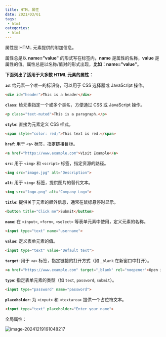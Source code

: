 ```yaml
---
title: HTML 属性
date: 2021/03/01
tags:
 - html
categories:
 - html
---
```

属性是 HTML 元素提供的附加信息。

属性总是以 **name="value"** 的形式写在标签内，**name** 是属性的名称，**value** 是属性的值。属性总是以名称/值对的形式出现，**比如：name="value"**。

**下面列出了适用于大多数 HTML 元素的属性：**

**`id`**: 给元素一个唯一的标识符，可以用于 CSS 选择器或 JavaScript 操作。

```html
<div id="header">This is a header</div>
```

**`class`**: 给元素指定一个或多个类名，方便通过 CSS 或 JavaScript 操作。

```html
<p class="text-muted">This is a paragraph.</p>
```

**`style`**: 直接为元素定义 CSS 样式。

```html
<span style="color: red;">This text is red.</span>
```

**`href`**: 用于 `<a>` 标签，指定链接目标。

```html
<a href="https://www.example.com">Visit Example</a>
```

**`src`**: 用于 `<img>` 和 `<script>` 标签，指定资源的路径。

```html
<img src="image.jpg" alt="Description">
```

**`alt`**: 用于 `<img>` 标签，提供图片的替代文本。

```html
<img src="logo.png" alt="Company Logo">
```

**`title`**: 提供关于元素的额外信息，通常在鼠标悬停时显示。

```html
<button title="Click me">Submit</button>
```

**`name`**: 在 `<input>`, `<form>`, `<select>` 等表单元素中使用，定义元素的名称。

```html
<input type="text" name="username">
```

**`value`**: 定义表单元素的值。

```html
<input type="text" value="Default text">
```

**`target`**: 用于 `<a>` 标签，指定链接的打开方式（如 `_blank` 在新窗口中打开）。

```html
<a href="https://www.example.com" target="_blank" rel="noopener">Open in new tab</a>
```

**`type`**: 指定表单元素的类型（如 `text`, `password`, `submit`）。

```html
<input type="password" name="password">
```

**`placeholder`**: 为 `<input>` 和 `<textarea>` 提供一个占位符文本。

```html
<input type="text" placeholder="Enter your name">
```

全局属性：

![image-20241219161048217](https://bucket-linxc.oss-cn-guangzhou.aliyuncs.com/images/image-20241219161048217.png)